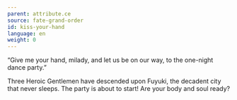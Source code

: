 ```yaml
---
parent: attribute.ce
source: fate-grand-order
id: kiss-your-hand
language: en
weight: 0
---
```


“Give me your hand, milady, and let us be on our way, to the one-night dance party.”

Three Heroic Gentlemen have descended upon Fuyuki, the decadent city that never sleeps.
The party is about to start!
Are your body and soul ready?
